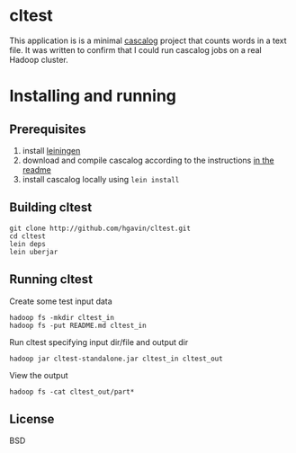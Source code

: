cltest
======

This application is is a minimal
[cascalog](http://github.com/nathanmarz/cascalog) project that  counts
words in a text file.  It was written to confirm that I could run
cascalog jobs on a real Hadoop cluster.

Installing and running
======================
Prerequisites
-------------
1. install [leiningen](http://github.com/technomancy/leiningen)
1. download and compile cascalog according to the instructions [in the
readme](http://github.com/nathanmarz/cascalog)
1. install cascalog locally using `lein install`

Building cltest
---------------
    git clone http://github.com/hgavin/cltest.git
    cd cltest
    lein deps
    lein uberjar

Running cltest
---------------
Create some test input data

    hadoop fs -mkdir cltest_in
    hadoop fs -put README.md cltest_in

Run cltest specifying input dir/file and output dir

    hadoop jar cltest-standalone.jar cltest_in cltest_out

View the output

    hadoop fs -cat cltest_out/part*


License
-------

BSD
